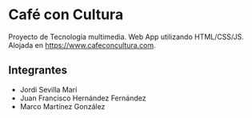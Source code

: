 # Café con Cultura
Proyecto de Tecnología multimedia. 
Web App utilizando HTML/CSS/JS.
Alojada en https://www.cafeconcultura.com.

## Integrantes
- Jordi Sevilla Marí
- Juan Francisco Hernández Fernández
- Marco Martínez González
